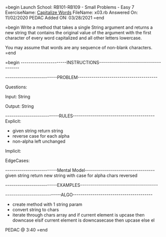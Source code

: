 =begin
Launch School: RB101-RB109 - Small Problems - Easy 7
ExerciseName: [Capitalize Words](https://launchschool.com/exercises/1be5fbac)
FileName: x03.rb
Answered On: 11/02/2020
PEDAC Added ON: 03/28/2021
=end

=begin
  Write a method that takes a single String argument and returns a new string 
  that contains the original value of the argument with the first character of 
  every word capitalized and all other letters lowercase.
  
  You may assume that words are any sequence of non-blank characters.
=end


=begin
-----------------------INSTRUCTIONS--------------------------------------

--------------------------PROBLEM----------------------------------------

Questions:

Input: String

Output: String

---------------------------RULES-----------------------------------------
Explicit: 
  - given string return string
  - reverse case for each alpha
  - non-alpha left unchanged

Implicit: 

EdgeCases:


--------------------------Mental Model-----------------------------------
given string return new string with case for alpha chars reversed


--------------------------EXAMPLES---------------------------------------



----------------------------ALGO----------------------------------------
+ create method with 1 string param
+ convert string to chars
+ iterate through chars array and
  if current element is upcase then downcase
  elsif current element is downcasecase then upcase
  else el
  
 PEDAC @ 3:40
=end